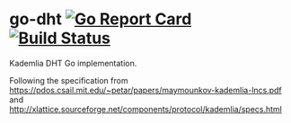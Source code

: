 # go-dht [![Go Report Card](https://goreportcard.com/badge/github.com/arnaucube/go-dht)](https://goreportcard.com/report/github.com/arnaucube/go-dht) [![Build Status](https://travis-ci.org/arnaucube/go-dht.svg?branch=master)](https://travis-ci.org/arnaucube/go-dht)

Kademlia DHT Go implementation.

Following the specification from https://pdos.csail.mit.edu/~petar/papers/maymounkov-kademlia-lncs.pdf and http://xlattice.sourceforge.net/components/protocol/kademlia/specs.html
